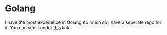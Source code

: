 # Golang

I have the most experience in Golang so much so I have a seperate repo for it. You can see it under [this](https://github.com/parsaeisa/Go_practice)
link.